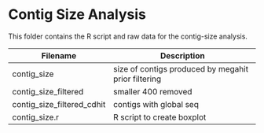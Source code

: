 # Contig Size Analysis
This folder contains the R script and raw data for the contig-size analysis.

| Filename | Description |
| -------- | ----------  |
| contig_size| size of contigs produced by megahit prior filtering
| contig_size_filtered | smaller 400 removed|
| contig_size_filtered_cdhit | contigs with global seq |identity > 95% removed
| contig_size.r| R script to create boxplot|
